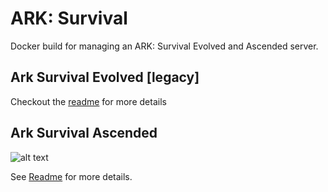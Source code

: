 # ARK: Survival

Docker build for managing an ARK: Survival Evolved and Ascended server.

## Ark Survival Evolved [legacy]

Checkout the [readme](./ase/README.md) for more details

## Ark Survival Ascended

![alt text](https://ark.wiki.gg/images/thumb/0/0a/ASA_Logo_transparent.png/630px-ASA_Logo_transparent.png)

See [Readme](./asa/README.md) for more details. <br/>
